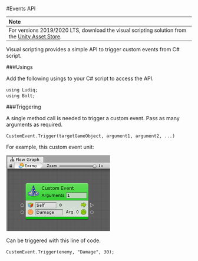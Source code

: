 #Events API

| **Note**                                                     |
| :----------------------------------------------------------- |
| For versions 2019/2020 LTS, download the visual scripting solution from the [Unity Asset Store](https://assetstore.unity.com/packages/tools/visual-bolt-163802). |


Visual scripting provides a simple API to trigger custom events from C# script. 

###Usings

Add the following usings to your C# script to access the API.

```
using Ludiq;
using Bolt;
```

###Triggering

A single method call is needed to trigger a custom event. Pass as many arguments as required.

```
CustomEvent.Trigger(targetGameObject, argument1, argument2, ...)
```

For example, this custom event unit:


![](images/bolt-events.png)


Can be triggered with this line of code.

```
CustomEvent.Trigger(enemy, "Damage", 30);
```

